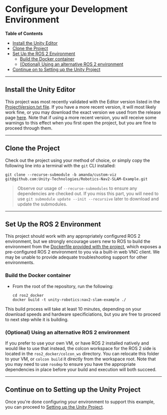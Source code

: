 # Configure your Development Environment

**Table of Contents**
- [Install the Unity Editor](#install-the-unity-editor)
- [Clone the Project](#clone-the-project)
- [Set Up the ROS 2 Environment](#set-up-the-ros-2-environment)
    - [Build the Docker container](#build-the-docker-container)
    - [(Optional) Using an alternative ROS 2 environment](#optional-using-an-alternative-ros-2-environment)
- [Continue on to Setting up the Unity Project](#continue-on-to-setting-up-the-unity-project)

---  
## Install the Unity Editor  
This project was most recently validated with the Editor version listed in the [ProjectVersion.txt file](https://github.com/Unity-Technologies/Robotics-Nav2-SLAM-Example/blob/dev/Nav2SLAMExampleProject/ProjectSettings/ProjectVersion.txt#L1). If you have a more recent version, it will most likely work fine, or you may download the exact version we used from the release page [here](https://unity3d.com/unity/qa/lts-releases). Note that if using a more recent version, you will receive some warnings to this effect when you first open the project, but you are fine to proceed through them.

---

## Clone the Project
Check out the project using your method of choice, or simply copy the following line into a terminal with the `git` CLI installed:  
```
git clone --recurse-submodule -b amanda/custom-viz git@github.com:Unity-Technologies/Robotics-Nav2-SLAM-Example.git
```  
>Observe our usage of `--recurse-submodules` to ensure any dependencies are checked out. If you miss this part, you will need to use `git submodule update --init --recursive` later to download and update the submodules.

---

## Set Up the ROS 2 Environment
This project should work with any appropriately configured ROS 2 environment, but we strongly encourage users new to ROS to build the environment from the [Dockerfile provided with the project](../ros2_docker/Dockerfile), which exposes a pre-configured ROS 2 environment to you via a built-in web VNC client. We may be unable to provide adequate troubleshooting support for other environments. 

### Build the Docker container
- From the root of the repository, run the following:
    ```
    cd ros2_docker
    docker build -t unity-robotics:nav2-slam-example ./
    ```
This build process will take at least 10 minutes, depending on your download speeds and hardware specificiations, but you are free to proceed to next step while it is building.


### (Optional) Using an alternative ROS 2 environment
If you prefer to use your own VM, or have ROS 2 installed natively and would like to use that instead, the colcon workspace for the ROS 2 side is located in the `ros2_docker/colcon_ws` directory.  You can relocate this folder to your VM, or `colcon build` it directly from the workspace root. Note that you may need to use `rosdep` to ensure you have the appropriate dependencies in place before your build and execution will both succeed.

---


## Continue on to Setting up the Unity Project
Once you're done configuring your environment to support this example, you can proceed to [Setting up the Unity Project](unity_project.md).

